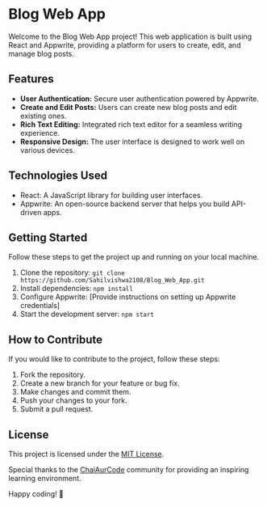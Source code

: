 # Blog Web App

Welcome to the Blog Web App project! This web application is built using React and Appwrite, providing a platform for users to create, edit, and manage blog posts.

## Features

- **User Authentication:** Secure user authentication powered by Appwrite.
- **Create and Edit Posts:** Users can create new blog posts and edit existing ones.
- **Rich Text Editing:** Integrated rich text editor for a seamless writing experience.
- **Responsive Design:** The user interface is designed to work well on various devices.

## Technologies Used

- React: A JavaScript library for building user interfaces.
- Appwrite: An open-source backend server that helps you build API-driven apps.

## Getting Started

Follow these steps to get the project up and running on your local machine.

1. Clone the repository: `git clone https://github.com/Sahilvishwa2108/Blog_Web_App.git`
2. Install dependencies: `npm install`
3. Configure Appwrite: [Provide instructions on setting up Appwrite credentials]
4. Start the development server: `npm start`

## How to Contribute

If you would like to contribute to the project, follow these steps:

1. Fork the repository.
2. Create a new branch for your feature or bug fix.
3. Make changes and commit them.
4. Push your changes to your fork.
5. Submit a pull request.

## License

This project is licensed under the [MIT License](LICENSE).

Special thanks to the [ChaiAurCode](link-to-codewithhitesh) community for providing an inspiring learning environment.


Happy coding! 🚀
